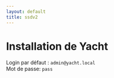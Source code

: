 ```yaml
---
layout: default
title: ssdv2
---
```

# Installation de Yacht

Login par défaut : `admin@yacht.local`   
Mot de passe:  `pass `